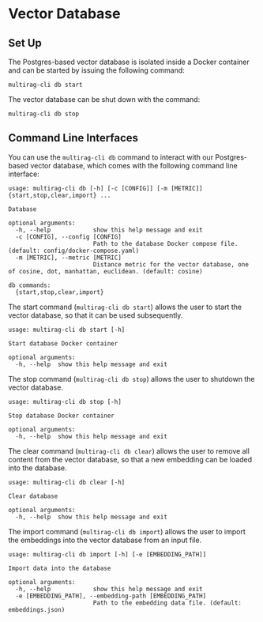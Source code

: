 # Vector Database

## Set Up

The Postgres-based vector database is isolated inside a Docker container and can be started by issuing the following command:
```
multirag-cli db start
```

The vector database can be shut down with the command:
```
multirag-cli db stop
```


## Command Line Interfaces

You can use the `multirag-cli db` command to interact with our Postgres-based vector database, which comes with the following command line interface:
```
usage: multirag-cli db [-h] [-c [CONFIG]] [-m [METRIC]] {start,stop,clear,import} ...

Database

optional arguments:
  -h, --help            show this help message and exit
  -c [CONFIG], --config [CONFIG]
                        Path to the database Docker compose file. (default: config/docker-compose.yaml)
  -m [METRIC], --metric [METRIC]
                        Distance metric for the vector database, one of cosine, dot, manhattan, euclidean. (default: cosine)

db commands:
  {start,stop,clear,import}
```

The start command (`multirag-cli db start`) allows the user to start the vector database, so that it can be used subsequently.
```
usage: multirag-cli db start [-h]

Start database Docker container

optional arguments:
  -h, --help  show this help message and exit
```

The stop command (`multirag-cli db stop`) allows the user to shutdown the vector database.
```
usage: multirag-cli db stop [-h]

Stop database Docker container

optional arguments:
  -h, --help  show this help message and exit
```

The clear command (`multirag-cli db clear`) allows the user to remove all content from the vector database, so that a new embedding can be loaded into the database.
```
usage: multirag-cli db clear [-h]

Clear database

optional arguments:
  -h, --help  show this help message and exit
```

The import command (`multirag-cli db import`) allows the user to import the embeddings into the vector database from an input file.
```
usage: multirag-cli db import [-h] [-e [EMBEDDING_PATH]]

Import data into the database

optional arguments:
  -h, --help            show this help message and exit
  -e [EMBEDDING_PATH], --embedding-path [EMBEDDING_PATH]
                        Path to the embedding data file. (default: embeddings.json)
```
